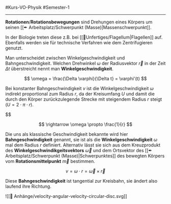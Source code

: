 #Kurs-VO-Physik #Semester-1

---

**Rotationen**/**Rotationsbewegungen** sind Drehungen eines Körpers um seinen [[✒ Arbeitsplatz/Schwerpunkt (Masse)|Massenschwerpunkt]].

In der Biologie treten diese z.B. bei [[📂Unfertiges/Flagellum|Flagellen]] auf. Ebenfalls werden sie für technische Verfahren wie dem Zentrifugieren genutzt.

Man unterscheidet zwischen Winkelgeschwindigkeit und Bahngeschwindigkeit. Welchen Drehwinkel $\omega$ der Radiusvektor $\vec{r}$ in der Zeit $\Delta t$ überstreicht nennt man **Winkelgeschwindigkeit**.

$$
\omega = \frac{\Delta \varphi}{\Delta t} = \varphi'(t)
$$

Bei konstanter Bahngeschwindigkeit $v$ ist die Winkelgeschwindigkeit $\omega$ indirekt proportional zum Radius $r$, da der Kreisumfang $U$ und damit die durch den Körper zurückzulegende Strecke mit steigendem Radius $r$ steigt ($U = 2 \cdot \pi \cdot r$).

$$

$$
\rightarrow \omega \propto \frac{1}{r}
$$

Die uns als klassische Geschwindigkeit bekannte wird hier **Bahngeschwindigkeit** genannt, sie ist als die **Winkelgeschwindigkeit** $\omega$ mal dem Radius $r$ definiert. Alternativ lässt sie sich aus dem Kreuzprodukt des **Winkelgeschwindikgeitsvektors** $\vec{\omega}$ und dem Ortsvektor des [[✒ Arbeitsplatz/Schwerpunkt (Masse)|Schwerpunktes]] des bewegten Körpers vom **Rotationsmittelpunkt** $\vec{m}$ bestimmen.

$$
v = \omega \cdot r = \vec{\omega} \times \vec{r}
$$

Diese **Bahngeschwindigkeit** ist tangential zur Kreisbahn, sie ändert also laufend ihre Richtung.


![[📎 Anhänge/velocity-angular-velocity-circular-disc.svg]]